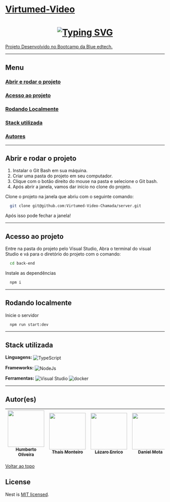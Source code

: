 <a id="Virtumed-Video"></a>

# [Virtumed-Video](#Virtumed-Video)

# <h1 align="center"> [![Typing SVG](<https://readme-typing-svg.herokuapp.com/?color=ffffff&size=35&center=true&vCenter=true&width=1000&lines=Seja+bem+vindo(a)+a+Virtumed+Video!>)](https://git.io/typing-svg) </h1>

[Projeto Desenvolvido no Bootcamp da Blue edtech.](https://blueedtech.gitbook.io/m7-bootcamp/challenges/virtumed-videoconferencia)

---

## Menu

### [Abrir e rodar o projeto](#abrir_e_rodar_o_projeto)

### [Acesso ao projeto](#acesso_ao_projeto)

### [Rodando Localmente](#rodando_localmente)

### [Stack utilizada](#stack_utilizada)

### [Autores](#autores)

---

<a id="abrir_e_rodar_o_projeto"></a>

## Abrir e rodar o projeto

1. Instalar o Git Bash em sua máquina. <br>
2. Criar uma pasta do projeto em seu computador. <br>
3. Clique com o botão direito do mouse na pasta e selecione o Git bash. <br>
4. Após abrir a janela, vamos dar início no clone do projeto.<br>

Clone o projeto na janela que abriu com o seguinte comando:

```bash
  git clone git@github.com:Virtumed-Video-Chamada/server.git
```

Após isso pode fechar a janela!

---

<a id="acesso_ao_projeto"></a>

## Acesso ao projeto

Entre na pasta do projeto pelo Visual Studio, Abra o terminal do visual Studio e
vá para o diretório do projeto com o comando:

```bash
  cd back-end
```

Instale as dependências

```bash
  npm i
```

---

<a id="rodando_localmente"></a>

## Rodando localmente

Inicie o servidor

```bash
  npm run start:dev
```

---

<a id="stack_utilizada"></a>

## Stack utilizada

**Linguagens:**
<img align="center" alt="TypeScript" src="https://img.shields.io/badge/-Typescript-blue?style=for-the-badge&logo=typescript&message=TypeScript&color=blue&logoColor=white">

**Frameworks:**
<img align="center" alt="NodeJs" src="https://img.shields.io/badge/Node.js-43853D?style=for-the-badge&logo=node.js&logoColor=white">

**Ferramentas:**
<img align="center" src="https://img.shields.io/badge/Visual_Studio_Code-0078D4?style=for-the-badge&logo=visual%20studio%20code&logoColor=white" alt="Visual Studio">
<img align="center" src="https://img.shields.io/badge/-Docker-blue?style=for-the-badge&logo=docker&logoColor=white" alt="docker">

---

<a id="autores"></a>

## Autor(es)

| [<img src="https://avatars.githubusercontent.com/u/96363582?v=4" width=115><br><sub>Humberto Oliveira</sub>](https://github.com/LyoDekken) | [<img src="https://avatars.githubusercontent.com/u/78213513?v=4" width=115><br><sub>Thaís Monteiro</sub>](https://github.com/Thais-Mont) | [<img src="https://avatars.githubusercontent.com/u/97999169?v=4" width=115><br><sub>Lázaro Enrico</sub>](https://github.com/Lazaroenrico) | [<img src="https://avatars.githubusercontent.com/u/97922515?v=4" width=115><br><sub>Daniel Mota</sub>](https://github.com/danmota96) | [<img src="https://avatars.githubusercontent.com/u/97128625?v=4" width=115><br><sub>Maycon Morais</sub>](https://github.com/maycomorais) | [<img src="https://avatars.githubusercontent.com/u/101481104?v=4" width=115><br><sub>Beatriz Lages</sub>](https://github.com/BiahLages) |
| :----------------------------------------------------------------------------------------------------------------------------------------: | :--------------------------------------------------------------------------------------------------------------------------------------: | :---------------------------------------------------------------------------------------------------------------------------------------: | :----------------------------------------------------------------------------------------------------------------------------------: | :--------------------------------------------------------------------------------------------------------------------------------------: | --------------------------------------------------------------------------------------------------------------------------------------- |

[Voltar ao topo](#Virtumed-Video)

## License

Nest is [MIT licensed](LICENSE).

